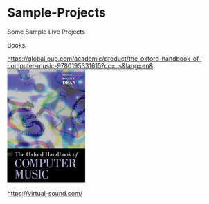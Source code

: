 # Sample-Projects
Some Sample Live Projects


Books:

https://global.oup.com/academic/product/the-oxford-handbook-of-computer-music-9780195331615?cc=us&lang=en&
![Oxford Computer Music Handbook](images/9780195331615.jpg)

https://virtual-sound.com/